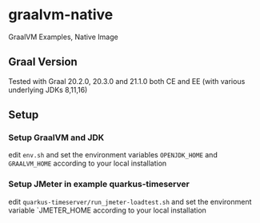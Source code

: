 # graalvm-native
GraalVM Examples, Native Image

## Graal Version
Tested with Graal 20.2.0, 20.3.0 and 21.1.0 both CE and EE (with various underlying JDKs 8,11,16)

## Setup
### Setup GraalVM and JDK
edit `env.sh` and set the environment variables `OPENJDK_HOME` and `GRAALVM_HOME` according to your local installation

### Setup JMeter in example quarkus-timeserver
edit `quarkus-timeserver/run_jmeter-loadtest.sh` and set the environment variable `JMETER_HOME according to your local installation

